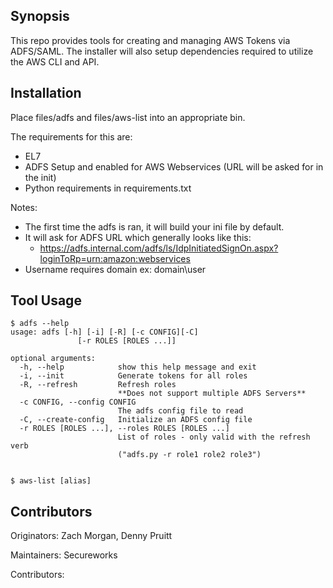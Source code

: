 ## Synopsis

This repo provides tools for creating and managing AWS Tokens via ADFS/SAML.  The installer will also setup dependencies required to utilize the AWS CLI and API.

## Installation

Place files/adfs and files/aws-list into an appropriate bin.

The requirements for this are:
* EL7
* ADFS Setup and enabled for AWS Webservices (URL will be asked for in the init)
* Python requirements in requirements.txt

Notes:
* The first time the adfs is ran, it will build your ini file by default.
* It will ask for ADFS URL which generally looks like this:
  * https://adfs.internal.com/adfs/ls/IdpInitiatedSignOn.aspx?loginToRp=urn:amazon:webservices
* Username requires domain ex: domain\user

## Tool Usage

```
$ adfs --help
usage: adfs [-h] [-i] [-R] [-c CONFIG][-C]
               [-r ROLES [ROLES ...]]

optional arguments:
  -h, --help            show this help message and exit
  -i, --init            Generate tokens for all roles
  -R, --refresh         Refresh roles
  						**Does not support multiple ADFS Servers**
  -c CONFIG, --config CONFIG
                        The adfs config file to read
  -C, --create-config   Initialize an ADFS config file
  -r ROLES [ROLES ...], --roles ROLES [ROLES ...]
                        List of roles - only valid with the refresh verb
                        ("adfs.py -r role1 role2 role3")


$ aws-list [alias]
```
## Contributors

Originators: Zach Morgan, Denny Pruitt

Maintainers: Secureworks

Contributors: 
